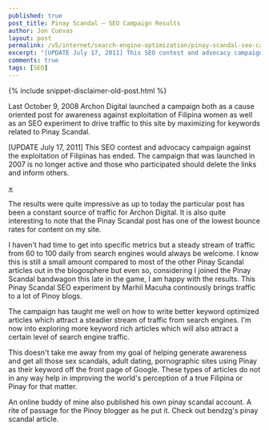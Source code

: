 ```yaml
---
published: true
post_title: Pinay Scandal – SEO Campaign Results
author: Jon Cuevas
layout: post
permalink: /v5/internet/search-engine-optimization/pinay-scandal-seo-campaign-results/
excerpt: "[UPDATE July 17, 2011] This SEO contest and advocacy campaign against the exploitation of Filipinas has ended. The campaign that was launched in 2007 is no longer active and those who participated should delete the links and inform others."
comments: true
tags: [SEO]
---
```

{% include snippet-disclaimer-old-post.html %}

<p class="lead">Last October 9, 2008 Archon Digital launched a campaign both as a cause oriented post for awareness against exploitation of Filipina women as well as an SEO experiment to drive traffic to this site by maximizing for keywords related to Pinay Scandal.</p>

<div class="alert-box secondary">
  <p>
    [UPDATE July 17, 2011] This SEO contest and advocacy campaign against the exploitation of Filipinas has ended. The campaign that was launched in 2007 is no longer active and those who participated should delete the links and inform others.
  </p>
  <a href="" class="close">&times;</a>
</div>

The results were quite impressive as up to today the particular post has been a constant source of traffic for Archon Digital. It is also quite interesting to note that the Pinay Scandal post has one of the lowest bounce rates for content on my site.

I haven't had time to get into specific metrics but a steady stream of traffic from 60 to 100 daily from search engines would always be welcome. I know this is still a small amount compared to most of the other Pinay Scandal articles out in the blogosphere but even so, considering I joined the Pinay Scandal bandwagon this late in the game, I am happy with the results. This Pinay Scandal SEO experiment by Marhil Macuha continously brings traffic to a lot of Pinoy blogs.

The campaign has taught me well on how to write better keyword optimized articles which attract a steadier stream of traffic from search engines. I'm now into exploring more keyword rich articles which will also attract a certain level of search engine traffic.

This doesn't take me away from my goal of helping generate awareness and get all those sex scandals, adult dating, pornographic sites using Pinay as their keyword off the front page of Google. These types of articles do not in any way help in improving the world's perception of a true Filipina or Pinay for that matter.

An online buddy of mine also published his own pinay scandal account. A rite of passage for the Pinoy blogger as he put it. Check out bendzg's pinay scandal article.